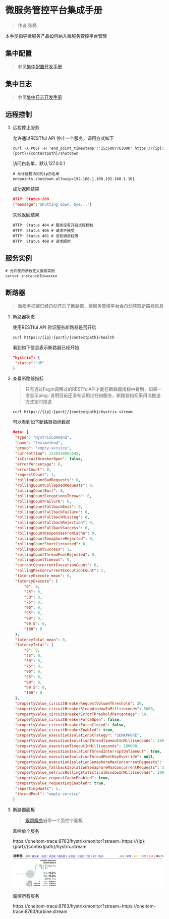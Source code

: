 # 微服务管控平台集成手册

> 作者 张磊

本手册指导微服务产品如何纳入微服务管控平台管理

## 集中配置

> 参见[集中配置开发手册](../../developer/config/README.md)



## 集中日志

> 参见[集中日志开发手册](../../developer/logger/README.md)



## 远程控制

1. 远程停止服务

   允许通过RESTful API 停止一个服务，调用方式如下

   ```shell
   curl -X POST -H 'end_point_timestamp':'1535007763000' https://{ip}:{port}/{contextpath}/shutdown
   ```

   访问白名单，默认127.0.0.1

   ```properties
   # 允许远程访问的ip白名单
   endpoints.shutdown.allowip=192.168.1.100,192.168.1.101
   ```

   成功返回结果

   ```json
   HTTP: Status 200
   {"message":"Shutting down, bye..."}
   ```

   失败返回结果

   ```
   HTTP: Status 404 # 服务没有开启远程控制
   HTTP: Status 406 # 请求不接受
   HTTP: Status 401 # 没有调用权限
   HTTP: Status 408 # 请求超时
   ```

   

## 服务实例

```properties
# 允许使用参数定义服务实例
server.instanceId=xxxxx
```

## 断路器

> 微服务框架已经自动开启了断路器，微服务管控平台会自动获取断路器信息

1. 断路器状态

   使用RESTful API 验证服务断路器是否开启

   ```shell
   curl https://{ip}:{port}/{contextpath}/health
   ```

   看到如下信息表示断路器已经开始

   ```json
   "hystrix": {
   	"status":"UP"
   }
   ```

2. 查看断路器指标

   > 只有通过Fegin调用过的RESTfulAPI才能在断路器指标中看到，如果一直显示ping: 说明目前还没有调用过任何服务，断路器指标采用流推送方式定时推送

   ```shell
   curl https://{ip}:{port}/{contextpath}/hystrix.stream
   ```

   可以看到如下断路器指标数据

   ```json
   data: {
   	"type": "HystrixCommand",
   	"name": "testmethod",
   	"group": "empty-service",
   	"currentTime": 1539318865645,
   	"isCircuitBreakerOpen": false,
   	"errorPercentage": 0,
   	"errorCount": 0,
   	"requestCount": 1,
   	"rollingCountBadRequests": 0,
   	"rollingCountCollapsedRequests": 0,
   	"rollingCountEmit": 0,
   	"rollingCountExceptionsThrown": 0,
   	"rollingCountFailure": 0,
   	"rollingCountFallbackEmit": 0,
   	"rollingCountFallbackFailure": 0,
   	"rollingCountFallbackMissing": 0,
   	"rollingCountFallbackRejection": 0,
   	"rollingCountFallbackSuccess": 0,
   	"rollingCountResponsesFromCache": 0,
   	"rollingCountSemaphoreRejected": 0,
   	"rollingCountShortCircuited": 0,
   	"rollingCountSuccess": 1,
   	"rollingCountThreadPoolRejected": 0,
   	"rollingCountTimeout": 0,
   	"currentConcurrentExecutionCount": 0,
   	"rollingMaxConcurrentExecutionCount": 1,
   	"latencyExecute_mean": 0,
   	"latencyExecute": {
   		"0": 0,
   		"25": 0,
   		"50": 0,
   		"75": 0,
   		"90": 0,
   		"95": 0,
   		"99": 0,
   		"99.5": 0,
   		"100": 0
   	},
   	"latencyTotal_mean": 0,
   	"latencyTotal": {
   		"0": 0,
   		"25": 0,
   		"50": 0,
   		"75": 0,
   		"90": 0,
   		"95": 0,
   		"99": 0,
   		"99.5": 0,
   		"100": 0
   	},
   	"propertyValue_circuitBreakerRequestVolumeThreshold": 20,
   	"propertyValue_circuitBreakerSleepWindowInMilliseconds": 5000,
   	"propertyValue_circuitBreakerErrorThresholdPercentage": 50,
   	"propertyValue_circuitBreakerForceOpen": false,
   	"propertyValue_circuitBreakerForceClosed": false,
   	"propertyValue_circuitBreakerEnabled": true,
   	"propertyValue_executionIsolationStrategy": "SEMAPHORE",
   	"propertyValue_executionIsolationThreadTimeoutInMilliseconds": 180000,
   	"propertyValue_executionTimeoutInMilliseconds": 180000,
   	"propertyValue_executionIsolationThreadInterruptOnTimeout": true,
   	"propertyValue_executionIsolationThreadPoolKeyOverride": null,
   	"propertyValue_executionIsolationSemaphoreMaxConcurrentRequests": 5000,
   	"propertyValue_fallbackIsolationSemaphoreMaxConcurrentRequests": 5000,
   	"propertyValue_metricsRollingStatisticalWindowInMilliseconds": 10000,
   	"propertyValue_requestCacheEnabled": true,
   	"propertyValue_requestLogEnabled": true,
   	"reportingHosts": 1,
   	"threadPool": "empty-service"
   }
   ```

3. 断路器面板

   > [跟踪服务](../../iplatform-common/TraceService.md)自带一个监控个面板

   监控单个服务

   https://oneitom-trace:8763/hystrix/monitor?stream=https://{ip}:{port}/{contextpath}/hystrix.stream

   ![hystrix-one.png](images/hystrix-one.png)

   监控所有服务

   https://oneitom-trace:8763/hystrix/monitor?stream=https://oneitom-trace:8763/turbine.stream

